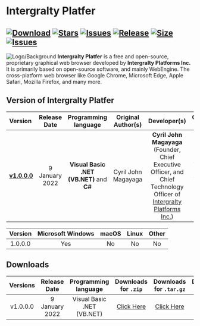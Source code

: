 # Intergralty Platfer
[![Download](https://img.shields.io/github/downloads/Platfer/Platfer/total?style=for-the-badge)](https://github.com/Platfer/Platfer/releases/tag/v1.0.0.0-Platfer) [![Stars](https://img.shields.io/github/stars/Platfer?style=for-the-badge)](https://github.com/Platfer/Platfer) [![Issues](https://img.shields.io/github/issues/Platfer/Platfer?style=for-the-badge)](https://github.com/Platfer/Platfer) [![Release](https://img.shields.io/github/v/release/Platfer/Platfer?style=for-the-badge)](https://github.com/Platfer/Platfer) [![Size](https://img.shields.io/github/languages/code-size/Platfer/Platfer?style=for-the-badge)](https://github.com/Platfer/Platfer) [![Issues](https://img.shields.io/github/release-date/Platfer/Platfer?style=for-the-badge)](https://github.com/Platfer/Platfer#version-of-intergralty-platfer)
-----------------------------------------------------------------------------------------------------------------------------------------------------------------------------------
![Logo/Background](https://github.com/Platfer/Platfer/blob/main/Platfer.png)
**Intergralty Platfer** is a free and open-source, proprietary graphical web browser developed by **Intergralty Platforms Inc.** It is primarily based on open-source software, and mainly WebEngine. The cross-platform web browser like Google Chrome, Microsoft Edge, Apple Safari, Mozilla Firefox, and many more.

## Version of Intergralty Platfer
| **Version** | **Release Date** | Programming language | **Original Author(s)** | **Developer(s)** |  **Operating Systems** | **License** | **Visual Studio** |
|:------------|:-----------------:|:-------------------:|:-:|:-------------------:|:-------------------:|:--------------:|:---:|
| [**v1.0.0.0**](https://github.com/Platfer/Platfer/releases/tag/v1.0.0.0-Platfer) | 9 January 2022 | **Visual Basic .NET (VB.NET)** and **C#** | Cyril John Magayaga | **Cyril John Magayaga** (Founder, Chief Executive Officer, and Chief Technology Officer of [Intergralty Platforms Inc.](https://github.com/intergralty)) | Windows 10, Windows 11 | **MIT License** | 17.0.31919.166 (Visual Studio 2022) |

| **Version** | **Microsoft Windows** | **macOS** | **Linux** | **Other** |
|:-:|:-:|:-:|:-:|:-:|
| 1.0.0.0 | Yes | No | No | No |

## Downloads
| **Versions** | **Release Date** | Programming language | **Downloads for `.zip`** | **Downloads for `.tar.gz`** | **Downloads for `.exe`** 
|:-:|:-:|:-:|:-:|:-:|:-:|
| v1.0.0.0 | 9 January 2022 | Visual Basic .NET (VB.NET) | [Click Here](https://github.com/Platfer/Platfer/archive/refs/tags/v1.0.0.0-Platfer.zip) | [Click Here](https://github.com/Platfer/Platfer/archive/refs/tags/v1.0.0.0-Platfer.tar.gz) | No |
